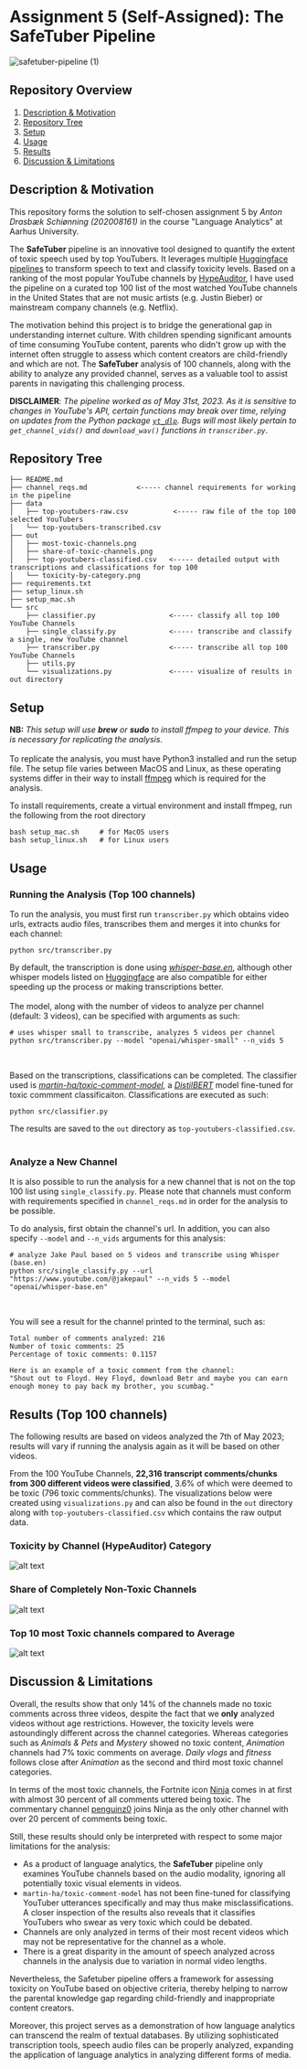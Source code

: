 # Assignment 5 (Self-Assigned): The SafeTuber Pipeline
![safetuber-pipeline (1)](https://github.com/drasbaek/SafeTuber/assets/80207895/9ed95ac7-650d-412b-aa45-e2ecab0fc715)


## Repository Overview
1. [Description & Motivation](#description)
2. [Repository Tree](#tree)
3. [Setup](#setup)
5. [Usage](#usage)
6. [Results](#results)
8. [Discussion & Limitations](#discussion)

## Description & Motivation <a name="description"></a>
This repository forms the solution to self-chosen assignment 5 by *Anton Drasbæk Schiønning (202008161)* in the course "Language Analytics" at Aarhus University. <br>

The **SafeTuber** pipeline is an innovative tool designed to quantify the extent of toxic speech used by top YouTubers. It leverages multiple [Huggingface pipelines](https://huggingface.co/docs/transformers/main_classes/pipelines) to transform speech to text and classify toxicity levels. Based on a ranking of the most popular YouTube channels by [HypeAuditor](https://hypeauditor.com/top-youtube-all-united-states/), I have used the pipeline on a curated top 100 list of the most watched YouTube channels in the United States that are not music artists (e.g. Justin Bieber) or mainstream company channels (e.g. Netflix).

The motivation behind this project is to bridge the generational gap in understanding internet culture. With children spending significant amounts of time consuming YouTube content, parents who didn't grow up with the internet often struggle to assess which content creators are child-friendly and which are not. The **SafeTuber** analysis of 100 channels, along with the ability to analyze any provided channel, serves as a valuable tool to assist parents in navigating this challenging process.

**DISCLAIMER**: *The pipeline worked as of May 31st, 2023. As it is sensitive to changes in YouTube's API, certain functions may break over time, relying on updates from the Python package [`yt_dlp`](https://github.com/yt-dlp/yt-dlp). Bugs will most likely pertain to `get_channel_vids()` and `download_wav()` functions in `transcriber.py`*.

## Repository Tree <a name="tree"></a>
```
├── README.md                       
├── channel_reqs.md            <----- channel requirements for working in the pipeline
├── data
│   ├── top-youtubers-raw.csv           <----- raw file of the top 100 selected YouTubers
│   └── top-youtubers-transcribed.csv
├── out
│   ├── most-toxic-channels.png
│   ├── share-of-toxic-channels.png
│   ├── top-youtubers-classified.csv   <----- detailed output with transcriptions and classifications for top 100
│   └── toxicity-by-category.png
├── requirements.txt
├── setup_linux.sh
├── setup_mac.sh
└── src
    ├── classifier.py                  <----- classify all top 100 YouTube Channels
    ├── single_classify.py             <----- transcribe and classify a single, new YouTube channel
    ├── transcriber.py                 <----- transcribe all top 100 YouTube Channels
    ├── utils.py
    └── visualizations.py              <----- visualize of results in out directory
```

## Setup <a name="setup"></a>
**NB:** *This setup will use **brew** or **sudo** to install ffmpeg to your device. This is necessary for replicating the analysis.* 
<br>
<br>
To replicate the analysis, you must have Python3 installed and run the setup file. The setup file varies between MacOS and Linux, as these operating systems differ in their way to install [ffmpeg](https://ffmpeg.org/) which is required for the analysis. <br>

To install requirements, create a virtual environment and install ffmpeg, run the following from the root directory
```
bash setup_mac.sh     # for MacOS users
bash setup_linux.sh   # for Linux users
```

## Usage <a name="usage"></a>
### Running the Analysis (Top 100 channels)
To run the analysis, you must first run `transcriber.py` which obtains video urls, extracts audio files, transcribes them and merges it into chunks for each channel:
```
python src/transcriber.py
```
By default, the transcription is done using [*whisper-base.en*](https://huggingface.co/openai/whisper-base.en), although other whisper models listed on [Huggingface](https://huggingface.co/models?pipeline_tag=automatic-speech-recognition&sort=downloads) are also compatible for either speeding up the process or making transcriptions better. <br/><br/>
The model, along with the number of videos to analyze per channel (default: 3 videos), can be specified with arguments as such:
```
# uses whisper small to transcribe, analyzes 5 videos per channel
python src/transcriber.py --model "openai/whisper-small" --n_vids 5
```
<br>

Based on the transcriptions, classifications can be completed. The classifier used is [*martin-ha/toxic-comment-model*](https://huggingface.co/martin-ha/toxic-comment-model), a [*DistilBERT*](https://huggingface.co/docs/transformers/model_doc/distilbert) model fine-tuned for toxic commment classificaiton. Classifications are executed as such:
```
python src/classifier.py
```
The results are saved to the `out` directory as `top-youtubers-classified.csv`.
<br/><br/>

### Analyze a New Channel
It is also possible to run the analysis for a new channel that is not on the top 100 list using `single_classify.py`. Please note that channels must conform with requirements specified in `channel_reqs.md` in order for the analysis to be possible. <br>

To do analysis, first obtain the channel's url. In addition, you can also specify `--model` and `--n_vids` arguments for this analysis:
```
# analyze Jake Paul based on 5 videos and transcribe using Whisper (base.en)
python src/single_classify.py --url "https://www.youtube.com/@jakepaul" --n_vids 5 --model "openai/whisper-base.en" 
```
<br>

You will see a result for the channel printed to the terminal, such as:
```
Total number of comments analyzed: 216
Number of toxic comments: 25
Percentage of toxic comments: 0.1157
    
Here is an example of a toxic comment from the channel:
"Shout out to Floyd. Hey Floyd, download Betr and maybe you can earn enough money to pay back my brother, you scumbag."
```


## Results (Top 100 channels) <a name="results"></a>
The following results are based on videos analyzed the 7th of May 2023; results will vary if running the analysis again as it will be based on other videos. <br>

From the 100 YouTube Channels, **22,316 transcript comments/chunks from 300 different videos were classified**, 3.6% of which were deemed to be toxic (796 toxic comments/chunks). The visualizations below were created using `visualizations.py` and can also be found in the `out` directory along with `top-youtubers-classified.csv` which contains the raw output data. <br>

### Toxicity by Channel (HypeAuditor) Category
![alt text](https://github.com/drasbaek/SafeTuber/blob/main/out/toxicity-by-category.png?raw=True)

### Share of Completely Non-Toxic Channels
![alt text](https://github.com/drasbaek/SafeTuber/blob/main/out/share-of-toxic-channels.png?raw=True)

### Top 10 most Toxic channels compared to Average
![alt text](https://github.com/drasbaek/SafeTuber/blob/main/out/most-toxic-channels.png?raw=True)

## Discussion & Limitations <a name="discussion"></a>
Overall, the results show that only 14% of the channels made no toxic comments across three videos, despite the fact that we **only** analyzed videos without age restrictions. However, the toxicity levels were astoundingly different across the channel categories. Whereas categories such as *Animals & Pets* and *Mystery* showed no toxic content, *Animation* channels had 7% toxic comments on average. *Daily vlogs* and *fitness* follows close after *Animation* as the second and third most toxic channel categories. <br>

In terms of the most toxic channels, the Fortnite icon [Ninja](https://www.youtube.com/channel/UCAW-NpUFkMyCNrvRSSGIvDQ) comes in at first with almost 30 percent of all comments uttered being toxic. The commentary channel [penguinz0](https://www.youtube.com/@penguinz0) joins Ninja as the only other channel with over 20 percent of comments being toxic. <br>

Still, these results should only be interpreted with respect to some major limitations for the analysis:
* As a product of language analytics, the **SafeTuber** pipeline only examines YouTube channels based on the audio modality, ignoring all potentially toxic visual elements in videos.
* `martin-ha/toxic-comment-model` has not been fine-tuned for classifying YouTuber utterances specifically and may thus make misclassifications. A closer inspection of the results also reveals that it classifies YouTubers who swear as very toxic which could be debated. 
* Channels are only analyzed in terms of their most recent videos which may not be representative for the channel as a whole.
* There is a great disparity in the amount of speech analyzed across channels in the analysis due to variation in normal video lengths. <br>

Nevertheless, the Safetuber pipeline offers a framework for assessing toxicity on YouTube based on objective criteria, thereby helping to narrow the parental knowledge gap regarding child-friendly and inappropriate content creators.

Moreover, this project serves as a demonstration of how language analytics can transcend the realm of textual databases. By utilizing sophisticated transcription tools, speech audio files can be properly analyzed, expanding the application of language analytics in analyzing different forms of media.





